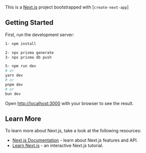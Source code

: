 This is a [Next.js](https://nextjs.org/) project bootstrapped with [`create-next-app`]

## Getting Started

First, run the development server:

```bash
1- npm install

2- npx prisma generate
3- npx prisma db push

5- npm run dev
# or
yarn dev
# or
pnpm dev
# or
bun dev

```

Open [http://localhost:3000](http://localhost:3000) with your browser to see the result.

## Learn More

To learn more about Next.js, take a look at the following resources:

- [Next.js Documentation](https://nextjs.org/docs) - learn about Next.js features and API.
- [Learn Next.js](https://nextjs.org/learn) - an interactive Next.js tutorial.
